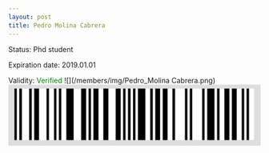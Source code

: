 ```yaml
---
layout: post
title: Pedro Molina Cabrera
---
```


Status: Phd student

Expiration date: 2019.01.01

Validity: <font color="green"> Verified</font> 
![](/members/img/Pedro_Molina Cabrera.png)
![](/members/img/bar.png)

